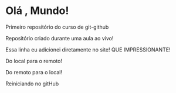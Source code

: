 # Olá , Mundo!
 Primeiro repositório do curso de git-github

 Repositório criado durante uma aula ao vivo!

Essa linha eu adicionei diretamente no site!  QUE  IMPRESSIONANTE!
<p> Do local para o remoto!</p>
Do remoto para o local!
<p>Reiniciando no gitHub</p>
